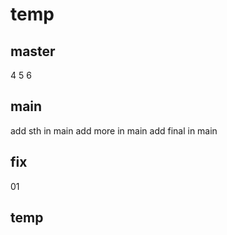 # temp
## master
4
5
6
## main
add sth in main
add more in main
add final in main

## fix
01

## temp
